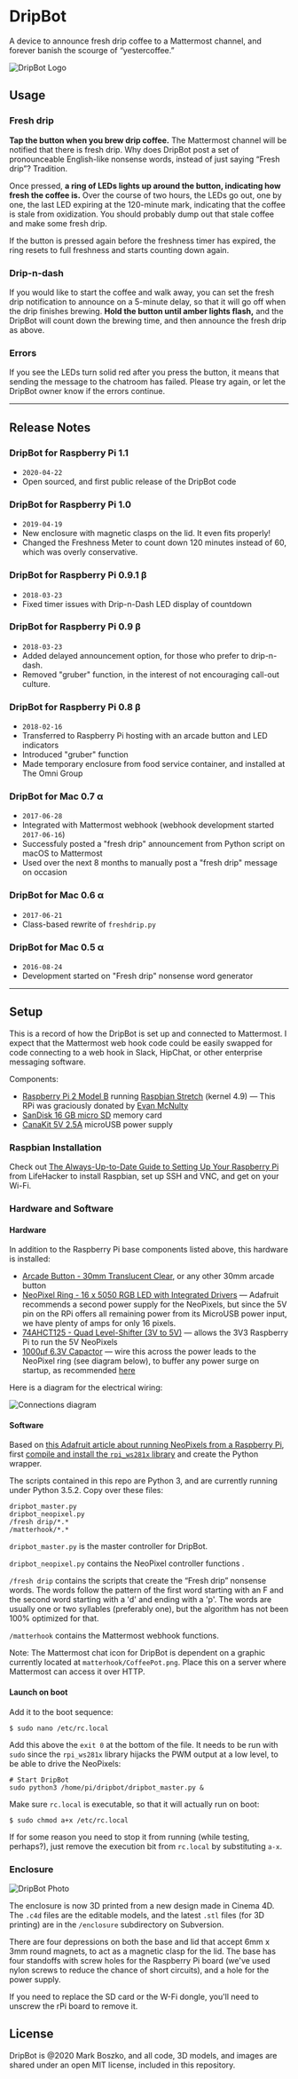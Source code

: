 # DripBot

A device to announce fresh drip coffee to a Mattermost channel, and forever banish the scourge of “yestercoffee.”

![DripBot Logo](hardware/logo/dripbot-80s-chrome-770.png "A bitchin’ retro 80s neon and chrome logo")

## Usage

### Fresh drip

**Tap the button when you brew drip coffee.** The Mattermost channel will be notified that there is fresh drip. Why does DripBot post a set of pronounceable English-like nonsense words, instead of just saying “Fresh drip”? Tradition.

Once pressed, **a ring of LEDs lights up around the button, indicating how fresh the coffee is.** Over the course of two hours, the LEDs go out, one by one, the last LED expiring at the 120-minute mark, indicating that the coffee is stale from oxidization. You should probably dump out that stale coffee and make some fresh drip.

If the button is pressed again before the freshness timer has expired, the ring resets to full freshness and starts counting down again.

### Drip-n-dash

If you would like to start the coffee and walk away, you can set the fresh drip notification to announce on a 5-minute delay, so that it will go off when the drip finishes brewing. **Hold the button until amber lights flash,** and the DripBot will count down the brewing time, and then announce the fresh drip as above.

### Errors

If you see the LEDs turn solid red after you press the button, it means that sending the message to the chatroom has failed. Please try again, or let the DripBot owner know if the errors continue.

-----

## Release Notes

### DripBot for Raspberry Pi 1.1

- `2020-04-22`
- Open sourced, and first public release of the DripBot code

### DripBot for Raspberry Pi 1.0

- `‌2019-04-19`
- New enclosure with magnetic clasps on the lid. It even fits properly!
- Changed the Freshness Meter to count down 120 minutes instead of 60, which was overly conservative.

### DripBot for Raspberry Pi 0.9.1 β

- `2018-03-23`
- Fixed timer issues with Drip-n-Dash LED display of countdown

### DripBot for Raspberry Pi 0.9 β

- `2018-03-23`
- Added delayed announcement option, for those who prefer to drip-n-dash.
- Removed "gruber" function, in the interest of not encouraging call-out culture.

### DripBot for Raspberry Pi 0.8 β

- `2018-02-16`
- Transferred to Raspberry Pi hosting with an arcade button and LED indicators
- Introduced "gruber" function
- Made temporary enclosure from food service container, and installed at The Omni Group

### DripBot for Mac 0.7 α

- `2017-06-28`
- Integrated with Mattermost webhook (webhook development started `2017-06-16`)
- Successfuly posted a "fresh drip" announcement from Python script on macOS to Mattermost
- Used over the next 8 months to manually post a "fresh drip" message on occasion

### DripBot for Mac 0.6 α

- `2017-06-21`
- Class-based rewrite of `freshdrip.py`

### DripBot for Mac 0.5 α

- `2016-08-24`
- Development started on "Fresh drip" nonsense word generator

-----

## Setup

This is a record of how the DripBot is set up and connected to Mattermost. I expect that the Mattermost web hook code could be easily swapped for code connecting to a web hook in Slack, HipChat, or other enterprise messaging software.

Components:

- [Raspberry Pi 2 Model B](https://www.raspberrypi.org/products/raspberry-pi-2-model-b/) running [Raspbian Stretch](https://www.raspberrypi.org/downloads/raspbian/) (kernel 4.9) — This RPi was graciously donated by [Evan McNulty](https://github.com/evanm)
- [SanDisk 16 GB micro SD](http://amzn.to/2F9mfQH) memory card
- [CanaKit 5V 2.5A](http://amzn.to/2ETyTEj) microUSB power supply

### Raspbian Installation

Check out [The Always-Up-to-Date Guide to Setting Up Your Raspberry Pi](https://lifehacker.com/the-always-up-to-date-guide-to-setting-up-your-raspberr-1781419054) from LifeHacker to install Raspbian, set up SSH and VNC, and get on your Wi-Fi.

### Hardware and Software

#### Hardware

In addition to the Raspberry Pi base components listed above, this hardware is installed:

- [Arcade Button - 30mm Translucent Clear](https://www.adafruit.com/product/471), or any other 30mm arcade button
- [NeoPixel Ring - 16 x 5050 RGB LED with Integrated Drivers](https://www.adafruit.com/product/1463) — Adafruit recommends a second power supply for the NeoPixels, but since the 5V pin on the RPi offers all remaining power from its MicroUSB power input, we have plenty of amps for only 16 pixels.
- [74AHCT125 - Quad Level-Shifter (3V to 5V)](https://www.adafruit.com/product/1787) — allows the 3V3 Raspberry Pi to run the 5V NeoPixels
- [1000µf 6.3V Capactor](http://amzn.to/2GKRP4u) — wire this across the power leads to the NeoPixel ring (see diagram below), to buffer any power surge on startup, as recommended [here](https://learn.adafruit.com/adafruit-neopixel-uberguide/basic-connections)

Here is a diagram for the electrical wiring:

![Connections diagram](hardware/DripBot-Connections-Diagram.png "Electrical connections diagram for parts")

#### Software

Based on [this Adafruit article about running NeoPixels from a Raspberry Pi](https://learn.adafruit.com/neopixels-on-raspberry-pi/overview), first [compile and install the `rpi_ws281x` library](https://learn.adafruit.com/neopixels-on-raspberry-pi/software) and create the Python wrapper.

The scripts contained in this repo are Python 3, and are currently running under Python 3.5.2. Copy over these files:

```
dripbot_master.py
dripbot_neopixel.py
/fresh drip/*.*
/matterhook/*.*
```

`dripbot_master.py` is the master controller for DripBot.

`dripbot_neopixel.py` contains the NeoPixel controller functions .

`/fresh drip` contains the scripts that create the “Fresh drip” nonsense words. The words follow the pattern of the first word starting with an F and the second word starting with a 'd' and ending with a 'p'. The words are usually one or two syllables (preferably one), but the algorithm has not been 100% optimized for that.

`/matterhook` contains the Mattermost webhook functions.

Note: The Mattermost chat icon for DripBot is dependent on a graphic currently located at `matterhook/CoffeePot.png`. Place this on a server where Mattermost can access it over HTTP.

#### Launch on boot

Add it to the boot sequence:

```
$ sudo nano /etc/rc.local
```

Add this above the `exit 0` at the bottom of the file. It needs to be run with `sudo` since the `rpi_ws281x` library hijacks the PWM output at a low level, to be able to drive the NeoPixels:

```
# Start DripBot
sudo python3 /home/pi/dripbot/dripbot_master.py &
```

Make sure `rc.local` is executable, so that it will actually run on boot:

```
$ sudo chmod a+x /etc/rc.local
```

If for some reason you need to stop it from running (while testing, perhaps?), just remove the execution bit from `rc.local` by substituting `a-x`.

### Enclosure

![DripBot Photo](hardware/dripbot-1.0-photo.jpg "Photo of the newly painted DripBot 1.0 enclosure")

The enclosure is now 3D printed from a new design made in Cinema 4D. The `.c4d` files are the editable models, and the latest `.stl` files (for 3D printing) are in the `/enclosure` subdirectory on Subversion.

There are four depressions on both the base and lid that accept 6mm x 3mm round magnets, to act as a magnetic clasp for the lid. The base has four standoffs with screw holes for the Raspberry Pi board (we've used nylon screws to reduce the chance of short circuits), and a hole for the power supply.

If you need to replace the SD card or the W-Fi dongle, you'll need to unscrew the rPi board to remove it.

## License

DripBot is @2020 Mark Boszko, and all code, 3D models, and images are shared under an open MIT license, included in this repository.